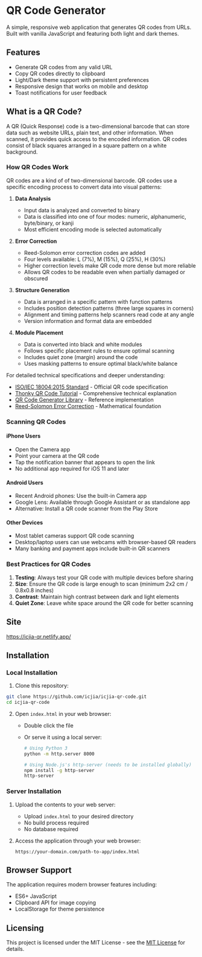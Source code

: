 # QR Code Generator

A simple, responsive web application that generates QR codes from URLs. Built with vanilla JavaScript and featuring both light and dark themes.

## Features

- Generate QR codes from any valid URL
- Copy QR codes directly to clipboard
- Light/Dark theme support with persistent preferences
- Responsive design that works on mobile and desktop
- Toast notifications for user feedback

## What is a QR Code?

A QR (Quick Response) code is a two-dimensional barcode that can store data such as website URLs, plain text, and other information. When scanned, it provides quick access to the encoded information. QR codes consist of black squares arranged in a square pattern on a white background.

### How QR Codes Work

QR codes are a kind of of two-dimensional barcode. QR codes use a specific encoding process to convert data into visual patterns:

1. **Data Analysis**
   - Input data is analyzed and converted to binary
   - Data is classified into one of four modes: numeric, alphanumeric, byte/binary, or kanji
   - Most efficient encoding mode is selected automatically

2. **Error Correction**
   - Reed-Solomon error correction codes are added
   - Four levels available: L (7%), M (15%), Q (25%), H (30%)
   - Higher correction levels make QR code more dense but more reliable
   - Allows QR codes to be readable even when partially damaged or obscured

3. **Structure Generation**
   - Data is arranged in a specific pattern with function patterns
   - Includes position detection patterns (three large squares in corners)
   - Alignment and timing patterns help scanners read code at any angle
   - Version information and format data are embedded

4. **Module Placement**
   - Data is converted into black and white modules
   - Follows specific placement rules to ensure optimal scanning
   - Includes quiet zone (margin) around the code
   - Uses masking patterns to ensure optimal black/white balance

For detailed technical specifications and deeper understanding:
- [ISO/IEC 18004:2015 Standard](https://www.iso.org/standard/62021.html) - Official QR code specification
- [Thonky QR Code Tutorial](https://www.thonky.com/qr-code-tutorial/) - Comprehensive technical explanation
- [QR Code Generator Library](https://github.com/kazuhikoarase/qrcode-generator) - Reference implementation
- [Reed-Solomon Error Correction](https://en.wikiversity.org/wiki/Reed%E2%80%93Solomon_codes_for_coders) - Mathematical foundation

### Scanning QR Codes

#### iPhone Users
- Open the Camera app
- Point your camera at the QR code
- Tap the notification banner that appears to open the link
- No additional app required for iOS 11 and later

#### Android Users
- Recent Android phones: Use the built-in Camera app
- Google Lens: Available through Google Assistant or as standalone app
- Alternative: Install a QR code scanner from the Play Store

#### Other Devices
- Most tablet cameras support QR code scanning
- Desktop/laptop users can use webcams with browser-based QR readers
- Many banking and payment apps include built-in QR scanners

### Best Practices for QR Codes

1. **Testing**: Always test your QR code with multiple devices before sharing
2. **Size**: Ensure the QR code is large enough to scan (minimum 2x2 cm / 0.8x0.8 inches)
3. **Contrast**: Maintain high contrast between dark and light elements
4. **Quiet Zone**: Leave white space around the QR code for better scanning

## Site

https://icjia-qr.netlify.app/

## Installation

### Local Installation

1. Clone this repository:

```bash
git clone https://github.com/icjia/icjia-qr-code.git
cd icjia-qr-code
```

2. Open `index.html` in your web browser:
   - Double click the file
   - Or serve it using a local server:

     ```bash
     # Using Python 3
     python -m http.server 8000

     # Using Node.js's http-server (needs to be installed globally)
     npm install -g http-server
     http-server
     ```

### Server Installation

1. Upload the contents to your web server:

   - Upload `index.html` to your desired directory
   - No build process required
   - No database required

2. Access the application through your web browser:
   ```
   https://your-domain.com/path-to-app/index.html
   ```

## Browser Support

The application requires modern browser features including:

- ES6+ JavaScript
- Clipboard API for image copying
- LocalStorage for theme persistence

## Licensing

This project is licensed under the MIT License - see the [MIT License](https://opensource.org/licenses/MIT) for details.
